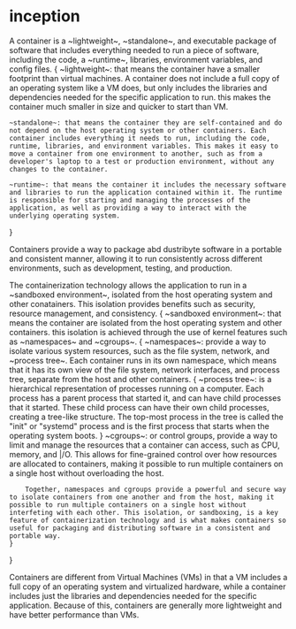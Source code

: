# inception

A container is a ~lightweight~, ~standalone~, and executable package of software that includes everything needed to run a piece of software, including the code, a ~runtime~, libraries, environment variables, and config files.
{
    ~lightweight~: that means the container have a smaller footprint than virtual machines. A container does not include a full copy of an operating system like a VM does, but only includes the libraries and dependencies needed for the specific application to run. this makes the container much smaller in size and quicker to start than VM.

    ~standalone~: that means the container they are self-contained and do not depend on the host operating system or other containers. Each container includes everything it needs to run, including the code, runtime, libraries, and environment variables. This makes it easy to move a container from one environment to another, such as from a developer's laptop to a test or production environment, without any changes to the container.
    
    ~runtime~: that means the container it includes the necessary software and libraries to run the application contained within it. The runtime is responsible for starting and managing the processes of the application, as well as providing a way to interact with the underlying operating system.
}

Containers provide a way to package abd dustribyte software in a portable and consistent manner, allowing it to run consistently across different environments, such as development, testing, and production.

The containerization technology allows the application to run in a ~sandboxed environment~, isolated from the host operating system and other conatainers. This isolation provides benefits such as security, resource management, and consistency.
{
    ~sandboxed environment~: that means the container are isolated from the host operating system and other containers. this isolation is achieved through the use of kernel features such as ~namespaces~ and ~cgroups~.
    {
        ~namespaces~: provide a way to isolate various system resources, such as the file system, network, and ~process tree~. Each container runs in its own namespace, which means that it has its own view of the file system, network interfaces, and process tree, separate from the host and other containers.
        {
            ~process tree~: is a hierarchical representation of processes running on a computer. Each process has a parent process that started it, and can have child processes that it started. These child process can have their own child processes, creating a tree-like structure. The top-most process in the tree is called the "init" or "systemd" process and is the first process that starts when the operating system boots.
        }
        ~cgroups~: or control groups, provide a way to limit and manage the resources that a container can access, such as CPU, memory, and |/O. This allows for fine-grained control over how resources are allocated to containers, making it possible to run multiple containers on a single host without overloading the host.

        Together, namespaces and cgroups provide a powerful and secure way to isolate containers from one another and from the host, making it possible to run multiple containers on a single host without interfeting with each other. This isolation, or sandboxing, is a key feature of containerization technology and is what makes containers so useful for packaging and distributing software in a consistent and portable way.
    }
}

Containers are different from Virtual Machines (VMs) in that a VM includes a full copy of an operating system and virtualized hardware, while a container includes just the libraries and dependencies needed for the specific application. Because of this, containers are generally more lightweight and have better performance than VMs.
